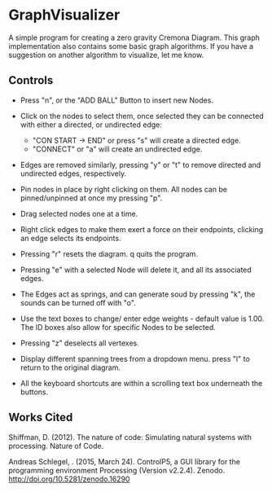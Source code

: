 # GraphVisualizer
 A simple program for creating a zero gravity Cremona Diagram.  This graph implementation also contains some basic graph algorithms.  If you have a suggestion on another algorithm to visualize, let me know.  

## Controls  

* Press "n", or the "ADD BALL" Button to insert new Nodes.

* Click on the nodes to select them, once selected they can be connected with either a directed, or undirected edge:
   * "CON START -> END" or press "s" will create a directed edge.  
   * "CONNECT" or "a" will create an undirected edge.  

* Edges are removed similarly, pressing "y" or "t" to remove directed and undirected edges, respectively. 

* Pin nodes in place by right clicking on them. All nodes can be pinned/unpinned at once my pressing "p". 

* Drag selected nodes one at a time. 

* Right click edges to make them exert a force on their endpoints, clicking an edge selects its endpoints.    

* Pressing "r" resets the diagram. q quits the program.  

* Pressing "e" with a selected Node will delete it, and all its associated edges.  

* The Edges act as springs, and can generate soud by pressing "k", the sounds can be turned off with "o". 

* Use the text boxes to change/ enter edge weights - default value is 1.00.  The ID boxes also allow for specific Nodes to be selected.   

* Pressing "z" deselects all vertexes.  

* Display different spanning trees from a dropdown menu. press "l" to return to the original diagram.  

* All the keyboard shortcuts are within a scrolling text box underneath the buttons.  

## Works Cited

Shiffman, D. (2012). The nature of code: Simulating natural systems with processing. Nature of Code.  

Andreas Schlegel, . (2015, March 24). ControlP5, a GUI library for the programming environment Processing (Version v2.2.4). Zenodo. http://doi.org/10.5281/zenodo.16290


